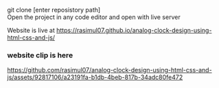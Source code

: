 git clone [enter reposistory path] <br>
Open the project in any code editor and open with live server

Website is live at https://rasimul07.github.io/analog-clock-design-using-html-css-and-js/
### website clip is here


https://github.com/rasimul07/analog-clock-design-using-html-css-and-js/assets/92817106/a23191fa-b1db-4beb-817b-34adc80fe472

